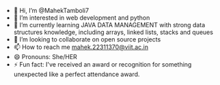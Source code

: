 - 👋 Hi, I’m @MahekTamboli7
- 👀 I’m interested in web development and python
- 🌱 I’m currently learning JAVA DATA MANAGEMENT with strong data structures knowledge, including arrays, linked lists, stacks and queues
- 💞️ I’m looking to collaborate on open source projects
- 📫 How to reach me mahek.22311370@viit.ac.in
- 😄 Pronouns: She/HER
- ⚡ Fun fact: I've received an award or recognition for something unexpected like a perfect attendance award.

<!---
MahekTamboli7/MahekTamboli7 is a ✨ special ✨ repository because its `README.md` (this file) appears on your GitHub profile.
You can click the Preview link to take a look at your changes.
--->
